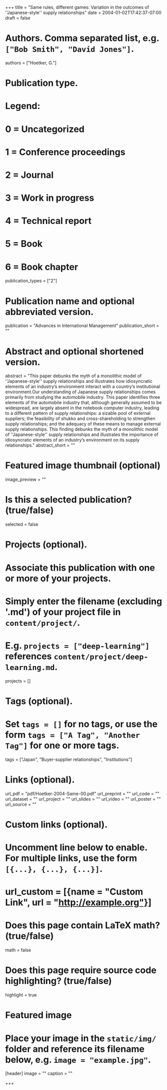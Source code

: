+++
title = "Same rules, different games: Variation in the outcomes of ''Japanese-style'' supply relationships"
date = 2004-01-02T17:42:37-07:00
draft = false

# Authors. Comma separated list, e.g. `["Bob Smith", "David Jones"]`.
authors = ["Hoetker, G."]

# Publication type.
# Legend:
# 0 = Uncategorized
# 1 = Conference proceedings
# 2 = Journal
# 3 = Work in progress
# 4 = Technical report
# 5 = Book
# 6 = Book chapter
publication_types = ["2"]

# Publication name and optional abbreviated version.
publication = "Advances in International Management"
publication_short = ""

# Abstract and optional shortened version.
abstract = "This paper debunks the myth of a monolithic model of ''Japanese-style'' supply relationships and illustrates how idiosyncratic elements of an industry’s environment interact with a country’s institutional environment.Our understanding of Japanese supply relationships comes primarily from studying the automobile industry. This paper identifies three elements of the automobile industry that, although generally assumed to be widespread, are largely absent in the notebook computer industry, leading to a different pattern of supply relationships: a sizable pool of external suppliers; the feasibility of shukko and cross-shareholding to strengthen supply relationships; and the adequacy of these means to manage external supply relationships. This finding debunks the myth of a monolithic model of ''Japanese-style'' supply relationships and illustrates the importance of idiosyncratic elements of an industry’s environment on its supply relationships."
abstract_short = ""

# Featured image thumbnail (optional)
image_preview = ""

# Is this a selected publication? (true/false)
selected = false

# Projects (optional).
#   Associate this publication with one or more of your projects.
#   Simply enter the filename (excluding '.md') of your project file in `content/project/`.
#   E.g. `projects = ["deep-learning"]` references `content/project/deep-learning.md`.
projects = []

# Tags (optional).
#   Set `tags = []` for no tags, or use the form `tags = ["A Tag", "Another Tag"]` for one or more tags.
tags = ["Japan", "Buyer-supplier relationships", "Institutions"]

# Links (optional).
url_pdf = "pdf/Hoetker-2004-Same-00.pdf"
url_preprint = ""
url_code = ""
url_dataset = ""
url_project = ""
url_slides = ""
url_video = ""
url_poster = ""
url_source = ""

# Custom links (optional).
#   Uncomment line below to enable. For multiple links, use the form `[{...}, {...}, {...}]`.
# url_custom = [{name = "Custom Link", url = "http://example.org"}]

# Does this page contain LaTeX math? (true/false)
math = false

# Does this page require source code highlighting? (true/false)
highlight = true

# Featured image
# Place your image in the `static/img/` folder and reference its filename below, e.g. `image = "example.jpg"`.
[header]
image = ""
caption = ""

+++
